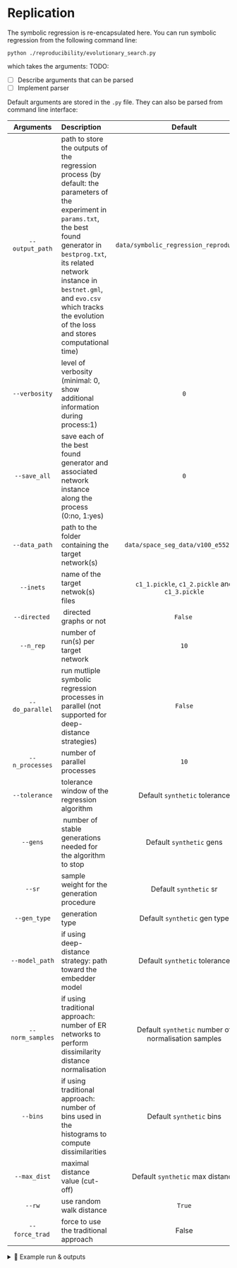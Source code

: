 <a class="anchor" id="replication"></a>
# Replication

The symbolic regression is re-encapsulated here. You can run symbolic regression from the following command line:

```shell
python ./reproducibility/evolutionary_search.py
```

which takes the arguments:
TODO:
- [ ] Describe arguments that can be parsed
- [ ] Implement parser

Default arguments are stored in the `.py` file. They can also be parsed from command line interface:

| Arguments | Description | Default |
| :---: | :--- | :---: |
|`--output_path`| path to store the outputs of the regression process (by default: the parameters of the experiment in `params.txt`, the best found generator in `bestprog.txt`, its related network instance in `bestnet.gml`, and `evo.csv` which tracks the evolution of the loss and stores computational time) | `data/symbolic_regression_reproduction/` |
| `--verbosity` | level of verbosity (minimal: 0, show additional information during process:1) | `0`|
| `--save_all` | save each of the best found generator and associated network instance along the process (0:no, 1:yes) | `0` |
| `--data_path` | path to the folder containing the target network(s) | `data/space_seg_data/v100_e552/ER/` |
| `--inets` | name of the target netwok(s) files | `c1_1.pickle`, `c1_2.pickle` and `c1_3.pickle` |
| `--directed` | directed graphs or not | `False` |
| `--n_rep` | number of run(s) per target network | `10` |
| `--do_parallel` | run mutliple symbolic regression processes in parallel (not supported for deep-distance strategies) | `False` |
| `--n_processes` | number of parallel processes | `10` |
| `--tolerance` | tolerance window of the regression algorithm | Default `synthetic` tolerance |
| `--gens` | number of stable generations needed for the algorithm to stop | Default `synthetic` gens |
| `--sr` | sample weight for the generation procedure | Default `synthetic` sr |
| `--gen_type` | generation type | Default `synthetic` gen type |
| `--model_path` | if using deep-distance strategy: path toward the embedder model | Default `synthetic` tolerance | `./DL_module/saved/best_models/trad_degs/` |
| `--norm_samples` | if using traditional approach: number of ER networks to perform dissimilarity distance normalisation | Default `synthetic` number of normalisation samples |
| `--bins` | if using traditional approach: number of bins used in the histograms to compute dissimilarities | Default `synthetic` bins |
| `--max_dist` | maximal distance value (cut-off) | Default `synthetic` max distance |
| `--rw` | use random walk distance | `True` |
| `--force_trad` | force to use the traditional approach | False | 



<details><summary>📝 Example run & outputs</summary><br/>

For instance to perform symbolic regression once on the network named `'k_1.pickle'` in the folder `'data/space_seg_data/v100_e552/PA/'`, with the PGCL based (saved at `'./DL_module/saved/best_models/PGCL/'`) distance, and to store the outcome at `data/repro_PGCL_PA/`, go to the root folder and run:

```shell
python ./reproducibility/evolutionary_search.py\
  --model_path './DL_module/saved/best_models/PGCL/'\
  --data_path 'data/space_seg_data/v100_e552/PA/'\
  --inets 'k_1.pickle'\
  --output_path './data/repro_PGCL_PA/'\
  --n_rep 1
```

The outcome will be saved in the given folder and the following kind of output is awaited:

```
Nets files :  ['k_1.pickle']
🌱 Setting seed to 0
Initialising distance metric...
Stable gens:  12%|██                   | 121/1000 [00:27<03:39,  4.01it/s, #=7, loss=0.00555, size=21]
```

</details>

<!--

```shell
python ./reproducibility/evolutionary_search.py \
  --output_path 'data/repro_words/GraphMAE_vGCN_o64/'\
  --model_path './DL_module/saved/best_models/GraphMAE_GCNversion_o64/'\
  --data_path './data/data_2013/obs/'\
  --inets 'words.gml'\
  --n_rep 30
```

```shell
python ./reproducibility/evolutionary_search.py \
  --output_path 'data/repro_save_d/GraphMAE_vGCN_o64/'\
  --model_path './DL_module/saved/best_models/GraphMAE_GCNversion_o64/'\
  --data_path 'space_seg/data/data_v2/v100_e552/d/'\
  --inets 'd_1.pickle'\
  --save_all 1\
  --seed 1\
  --n_rep 1
```

```shell
python ./reproducibility/evolutionary_search.py \
  --output_path 'data/repro_save_k/trad2014/'\
  --data_path 'space_seg/data/data_v2/v100_e552/PA/'\
  --force_trad\
  --rw\
  --inets 'k_1.pickle'\
  --save_all 1\
  --seed 4\
  --n_rep 1
```

```shell
python ./reproducibility/evolutionary_search.py \
  --output_path 'data/repro_words/trad2014/'\
  --data_path './data/data_2013/obs/'\
  --inets 'words.gml'\
  --force_trad\
  --rw\
  --n_rep 30\
  --do_parallel\
  --n_processes 2
```


<a class="anchor" id="deep_repro"></a>
# Deep reproducibility
<p align="right"><a href="#top">🔝</a></p>

-->

